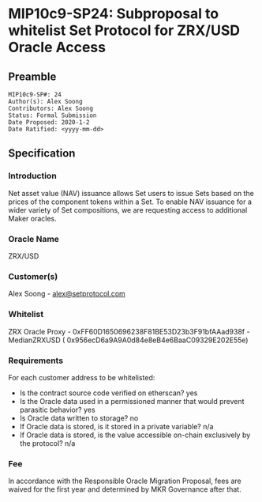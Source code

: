 # MIP10c9-SP24: Subproposal to whitelist Set Protocol for ZRX/USD Oracle Access

## Preamble

```
MIP10c9-SP#: 24
Author(s): Alex Soong
Contributors: Alex Soong
Status: Formal Submission
Date Proposed: 2020-1-2
Date Ratified: <yyyy-mm-dd>
```

## Specification

### Introduction

Net asset value (NAV) issuance allows Set users to issue Sets based on the prices of the component tokens within a Set. To enable NAV issuance for a wider variety of Set compositions, we are requesting access to additional Maker oracles.

### Oracle Name
ZRX/USD

### Customer(s)

Alex Soong - [alex@setprotocol.com](mailto:alex@setprotocol.com)

### Whitelist

ZRX Oracle Proxy - 0xFF60D1650696238F81BE53D23b3F91bfAAad938f - MedianZRXUSD ( 0x956ecD6a9A9A0d84e8eB4e6BaaC09329E202E55e)

### Requirements

For each customer address to be whitelisted:

* Is the contract source code verified on etherscan? yes
* Is the Oracle data used in a permissioned manner that would prevent parasitic behavior? yes
* Is Oracle data written to storage? no
* If Oracle data is stored, is it stored in a private variable? n/a
* If Oracle data is stored, is the value accessible on-chain exclusively by the protocol? n/a

### Fee

In accordance with the Responsible Oracle Migration Proposal, fees are waived for the first year and determined by MKR Governance after that.